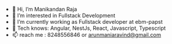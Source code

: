 - 👋 Hi, I’m Manikandan Raja
- 👀 I’m interested in Fullstack Development
- 🌱 I’m currently working as Fullstack developer at ebm-papst
- 💞️ Tech knows: Angular, NestJs, React, Javascript, Typescript
- 📫 reach me : 8248556846 or arunmaniaravind@gmail.com

<!---
ManikandanRaja8248/ManikandanRaja8248 is a ✨ special ✨ repository because its `README.md` (this file) appears on your GitHub profile.
You can click the Preview link to take a look at your changes.
--->
